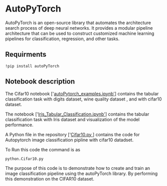 # AutoPyTorch
AutoPyTorch is an open-source library that automates the architecture search process of deep neural networks. It provides a modular pipeline architecture that can be used to construct customized machine learning pipelines for classification, regression, and other tasks.


## Requirments  

 ```
!pip install autoPyTorch
```
## Notebook description
The Cifar10 notebook ['[autoPytorch_examples.ipynb'](https://github.com/ilyas4225/AutoPyTorch/blob/main/autoPytorch_examples.ipynb)] contains the tabular classification task with digits dataset, wine quality dataset , and with cifar10 dataset.

The notebook ['[Iris_Tabular_Classification.ipynb'](https://github.com/ilyas4225/AutoPyTorch/blob/main/Iris_Tabular_Classification.ipynb)] contains the tabular classification task with Iris dataset and visualization of the model performance.



 A Python file in the repository ['[Cifar10.py ](https://github.com/ilyas4225/AutoPyTorch/blob/main/Cifar10.py)] contains the  code for Autopytorch image classification pipline with cifar10 datadset.


To Run this code the command is as

 ```
python.Cifar10.py
```

The purpose of this code is to demonstrate how to create and train an image classification pipeline using the autoPyTorch library. By performing this demonstration on the CIFAR10 dataset.
